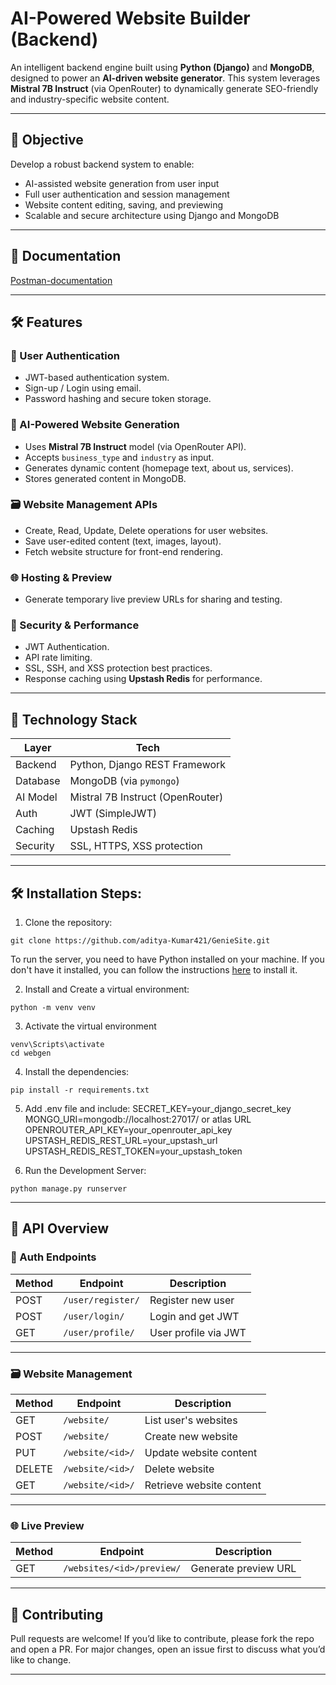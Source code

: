 # AI-Powered Website Builder (Backend)

An intelligent backend engine built using **Python (Django)** and **MongoDB**, designed to power an **AI-driven website generator**. This system leverages **Mistral 7B Instruct** (via OpenRouter) to dynamically generate SEO-friendly and industry-specific website content.

---

## 🎯 Objective

Develop a robust backend system to enable:
- AI-assisted website generation from user input
- Full user authentication and session management
- Website content editing, saving, and previewing
- Scalable and secure architecture using Django and MongoDB

---
<h2>🚀 Documentation</h2>

[Postman-documentation](https://documenter.getpostman.com/view/41200302/2sB2cUC3e2)

---

## 🛠️ Features

### 🔐 User Authentication
- JWT-based authentication system.
- Sign-up / Login using email.
- Password hashing and secure token storage.

### 🤖 AI-Powered Website Generation
- Uses **Mistral 7B Instruct** model (via OpenRouter API).
- Accepts `business_type` and `industry` as input.
- Generates dynamic content (homepage text, about us, services).
- Stores generated content in MongoDB.

### 🗃️ Website Management APIs
- Create, Read, Update, Delete operations for user websites.
- Save user-edited content (text, images, layout).
- Fetch website structure for front-end rendering.

### 🌐 Hosting & Preview
- Generate temporary live preview URLs for sharing and testing.

### 🔐 Security & Performance
- JWT Authentication.
- API rate limiting.
- SSL, SSH, and XSS protection best practices.
- Response caching using **Upstash Redis** for performance.

---

## 🧱 Technology Stack

| Layer           | Tech                              |
|----------------|-----------------------------------|
| Backend         | Python, Django REST Framework     |
| Database        | MongoDB (via `pymongo`)           |
| AI Model        | Mistral 7B Instruct (OpenRouter)  |
| Auth            | JWT (SimpleJWT)                   |
| Caching         | Upstash Redis                     |
| Security        | SSL, HTTPS, XSS protection        |

---


  
<h2>🛠️ Installation Steps:</h2>

1. Clone the repository:

```CMD
git clone https://github.com/aditya-Kumar421/GenieSite.git
```

To run the server, you need to have Python installed on your machine. If you don't have it installed, you can follow the instructions [here](https://www.geeksforgeeks.org/download-and-install-python-3-latest-version/) to install it.

2. Install and Create a virtual environment:

```CMD
python -m venv venv
```

3. Activate the virtual environment

```CMD
venv\Scripts\activate
cd webgen
```

4. Install the dependencies:

```CMD
pip install -r requirements.txt
```

5. Add .env file and include:
SECRET_KEY=your_django_secret_key
MONGO_URI=mongodb://localhost:27017/ or atlas URL
OPENROUTER_API_KEY=your_openrouter_api_key
UPSTASH_REDIS_REST_URL=your_upstash_url
UPSTASH_REDIS_REST_TOKEN=your_upstash_token



6. Run the Development Server:

```
python manage.py runserver
```


---

## 📡 API Overview

### 🔐 Auth Endpoints

| Method | Endpoint               | Description         |
|--------|------------------------|---------------------|
| POST   | `/user/register/`  | Register new user   |
| POST   | `/user/login/`     | Login and get JWT   |
| GET   | `/user/profile/`     | User profile via JWT  |


---

### 🗃️ Website Management

| Method | Endpoint                  | Description               |
|--------|---------------------------|---------------------------|
| GET    | `/website/`          | List user's websites      |
| POST   | `/website/`          | Create new website        |
| PUT    | `/website/<id>/`     | Update website content    |
| DELETE | `/website/<id>/`     | Delete website            |
| GET    | `/website/<id>/`     | Retrieve website content  |

---

### 🌐 Live Preview

| Method | Endpoint                         | Description                 |
|--------|----------------------------------|-----------------------------|
| GET    | `/websites/<id>/preview/`    | Generate preview URL        |

---

## 🙌 Contributing

Pull requests are welcome! If you’d like to contribute, please fork the repo and open a PR. For major changes, open an issue first to discuss what you’d like to change.

---



